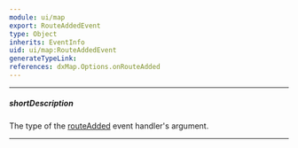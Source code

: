 ```yaml
---
module: ui/map
export: RouteAddedEvent
type: Object
inherits: EventInfo
uid: ui/map:RouteAddedEvent
generateTypeLink: 
references: dxMap.Options.onRouteAdded
---
```

---
##### shortDescription
The type of the [routeAdded]({basewidgetpath}/Events/#routeAdded) event handler's argument.

---
<!-- Description goes here -->